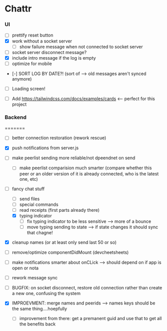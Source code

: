 Chattr
==============

### UI
- [ ] prettify reset button
- [x] work without a socket server
  - [ ] show failure message when not connected to socket server
- [ ] socket server disconnect message?
- [x] include intro message if the log is empty
- [ ] optimize for mobile
- [-] SORT LOG BY DATE?! (sort of --> old messages aren't synced anymore)
- [ ] Loading screen!

- [ ] Add https://tailwindcss.com/docs/examples/cards <-- perfect for this project

### Backend
=======
- [ ] better connection restoration (rework rescue)
- [x] push notifications from server.js
- [ ] make peerlist sending more reliable/not dpeendnet on send
  - [ ] make peerlist comparision much smarter (compare whether this peer or an older version of it is already connected, who is the latest one, etc)
- [ ] fancy chat stuff
  - [ ] send files
  - [ ] special commands
  - [ ] read receipts (first parts already there)
  - [x] typing indicator
    - [ ] fix typing indicator to be less sensitive --> more of a bounce
    - [ ] move typing sending to state --> if state changes it should sync that chagne!
- [x] cleanup names (or at least only send last 50 or so)
- [ ] remove/optimize componentDidMount (devcheetsheets)
- [ ] make notifications smarter about onCLick --> should depend on if app is open or nota
- [ ] rework message sync

- [ ] BUGFIX: on socket disconnect, restore old connection rather than create a new one, confusing the system
- [x] IMPROEVMENT: merge names and peerids --> names keys should be the same thing....hoepfully
  - [ ] improvement from there: get a premanent guid and use that to get all the benefits back
